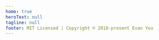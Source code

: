 ```yaml
---
home: true
heroText: null
tagline: null
footer: MIT Licensed | Copyright © 2018-present Evan You
---
```


<Home-Index></Home-Index>

